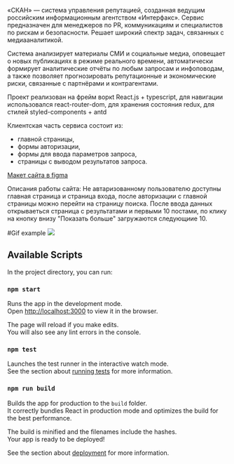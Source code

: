 «СКАН» — система управления репутацией, созданная ведущим российским информационным агентством «Интерфакс». Сервис предназначен для менеджеров по PR, коммуникациям и специалистов по рискам и безопасности. Решает широкий спектр задач, связанных с медиааналитикой.

Система анализирует материалы СМИ и социальные медиа, оповещает о новых публикациях в режиме реального времени, автоматически формирует аналитические отчёты по любым запросам и инфоповодам, а также позволяет прогнозировать репутационные и экономические риски, связанные с партнёрами и контрагентами.

Проект реализован на фрейм воркt React.js + typescript, для навигации использовался react-router-dom, для хранения состояния redux, для стилей styled-components + antd

Клиентская часть сервиса состоит из:

- главной страницы,
- формы авторизации,
- формы для ввода параметров запроса,
- страницы с выводом результатов запроса.

[Макет сайта в figma](https://www.figma.com/file/u3MOjzYnTnirz712GrLbFv/%D0%9C%D0%B0%D0%BA%D0%B5%D1%82-%D0%A1%D0%9A%D0%90%D0%9D?node-id=0-1&t=Cy1BF6b76dS4G8er-0)

Описания работы сайта:
Не автаризованному пользователю доступны главная страница и страница входа, после авторизации с главной страницы можно перейти на страницу поиска.
После ввода данных открываеться страница с результатами и первыми 10 постами, по клику на кнопку внизу "Показать больше" загружаются следующиие 10.

#Gif example
![](https://github.com/Baranov-Dmitry/service--scan/AnimationExample.gif)

## Available Scripts

In the project directory, you can run:

### `npm start`

Runs the app in the development mode.\
Open [http://localhost:3000](http://localhost:3000) to view it in the browser.

The page will reload if you make edits.\
You will also see any lint errors in the console.

### `npm test`

Launches the test runner in the interactive watch mode.\
See the section about [running tests](https://facebook.github.io/create-react-app/docs/running-tests) for more information.

### `npm run build`

Builds the app for production to the `build` folder.\
It correctly bundles React in production mode and optimizes the build for the best performance.

The build is minified and the filenames include the hashes.\
Your app is ready to be deployed!

See the section about [deployment](https://facebook.github.io/create-react-app/docs/deployment) for more information.
